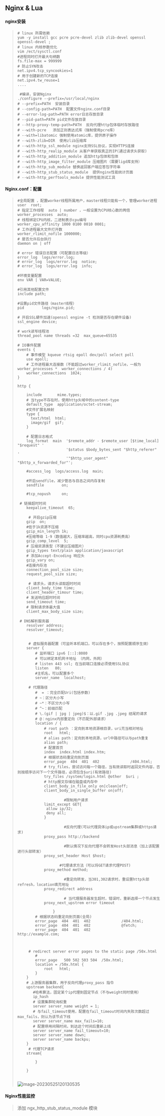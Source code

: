 ## Nginx & Lua

#### **nginx安装**

> ~~~shell
> # linux 所需依赖
> yum -y install gcc pcre pcre-devel zlib zlib-devel openssl openssl-devel ;
> # linux 内核参数优化
> vim /ect/sysctl.conf
> #进程同时打开最大句柄数
> fs.file-max = 999999
> # 防止SYN攻击
> net.ipv4.tcp_syncookies=1
> # 用于创建新的TCP连接
> net.ipv4.tw_reuse=1
> ....
> 
>  #编译，安装Nginx  
> ./configure --prefix=/usr/local/nginx 
> # --prefix=PATH  安装目录
> # --config-path=PATH  配置文件nginx.conf目录
> # --error-log-path=PATH error日志存放目录
> # --pid-path=PATH pid文件存放目录
> # --http-proxy-temp-path=PATH  反向代理http包体临时存放路径
> # --with-pcre   添加正则表达式库（强制使用pcre库）
> # --with=libatomic 强制使用atomic库，提供原子操作
> # --with-zlib=DIR  使用zlib压缩库
> # --with-http_ssl_module nginx支持SSL协议，实现HTTPS连接
> # --with-http_realip_module 从客户单获取真正的IP(通过请求头获取)
> # --with-http_addition_module 追加http包体和包体
> # --with-http_image_filter_module 压缩图片（需要ligd库支持）
> # --with-http_sub_module 替换返回客户端应答包字符串
> # --with-http_stub_status_module  提供nginx性能统计页面
> # --with-http_perftools_module 提供性能测试工具
> ~~~
>
> 

#### 	**Nginx.conf：配置**

> ~~~shell
> #全局配置 ，配置worker线程所属用户，master线程只能有一个，管理worker进程
> user  root;
> # 指定工作线程  auto | number ，一般设置为CPU核心数的两倍
> worker_processes  auto;
> # 线程绑定CPU内核，二进制表示cpu编号
> worker_cpu_affinity 1000 0100 0010 0001;
> # 工作进程最大文件打开数
> worker_rlimit_nofile 1000000;
> # 是否允许后台执行
> daemon on | off
> 
> # error 错误日志配置（可配置日志等级）
> error_log  logs/error.log;
> # error_log  logs/error.log  notice;
> # error_log  logs/error.log  info;
> 
> #环境变量配置
> env VAR | VAR=VALUE;
> 
> #引用其他配置文件
> include path;
> 
> #设置pid文件路径（master线程）
> pid        logs/nginx.pid;
> 
> # 开启SSL硬件加速(openssl engine -t 检测是否存在硬件设备)
> ssl_engine device;
> 
> # work读写线程池
> thread_pool name threads =32  max_queue=65535
> 
> # IO事件配置
> events {
>     # 事件模型 kqueue rtsig epoll dev/poll select poll
>     use epoll;
>     # 工作进程最大连接数（不能超过worker_rlimit_nofile，一般为 worker_processes *  worker_connections / 4)
>     worker_connections  1024;
> }
> 
> http {
> 
>     include       mime.types;
>     # 当type不存在时，使用http头域中的content-type
>     default_type  application/octet-stream;
>     #文件扩展名映射
>     type {
>       text/html  html;
>       image/gif  gif;
>     }
>     
>     # 配置日志格式
>     log_format  main  '$remote_addr - $remote_user [$time_local] "$request" '
>                       '$status $body_bytes_sent "$http_referer" '
>                       '"$http_user_agent" "$http_x_forwarded_for"';
> 
>     #access_log  logs/access.log  main;
> 
>     #开启sendfile，减少管态与目态之间内存复制
>     sendfile        on;
>    
>     #tcp_nopush     on;
>    
>  # 链接超时时间
>     keepalive_timeout  65;
>    
>      # 开启gzip压缩
>     gzip  on;
>     #低于1k资源不压缩
>     gzip_min_length 1k;
>     #压缩等级 1-9（数值越大，压缩率越高，同时cpu资源耗费高）
>     gzip_comp_level  5;
>     # 压缩资源类型（不建议压缩图片）
>     gzip_types text/plain application/javascript 
>     # 添加Accept-Encoding 响应头
>     gzip_vary on;
>     #连接内存池
>     connection_pool_size size;
>     request_pool_size size;
>    
>      # 请求头，请求头读取超时时间
>     client_body_time time;
>     client_header_timour time;
>     # 发送响应超时时间
>     send_timeout time;
>     # 限制请求体最大值
>     client_max_body_size size;
>    
>  # DNS解析服务器
>     resolver address;
>     resolver_timeout;
>    
>     
>      # 虚拟服务器配置（可监听本机端口，可以存在多个，按照配置顺序生效）
>     server {
>         # 监听端口 ipv6 [::]:8080
>         # 可以绑定本机网卡地址 （内网，外网）
>         # listen 443 ssl; 在当前端口连接必须使用SSL协议
>         listen   80;
>         #主机名，可以配置多个
>         server_name  localhost;
>    
>      # 代理路径
>         #  = ：完全匹配Uri(包括参数)
>         # ~：区分大小写
>         # ~*：不区分大小写
>         # ^~：前缀匹配
>         # \.(gif | jpg | jpeg)$：以.gif .jpg .jpeg 结尾的请求
>         # @：nginx内部重定向（不匹配外部请求）
>         location / {
>             # root path ：定向到本地资源根目录，uri充当相对地址
>             root   html;
>             # alias path：定向到本地资源，url中路径可以与path重复
>             alias path;
>             # 配置首页
>             index  index.html index.htm;
>             # 根据状态码重定向到页面
>             error_page  404  401  402              /404.html;
>             # try_files，尝试访问每一个路径，当有效读取时返回文件内容，否则按顺序访问下一个文件路径，必须包含$uri(有效路径)
>             try_files /system/login.html @other  $uri ;
>             # http报文存储在磁盘或内存中
>             client_body_in_file_only on|clean|off;
>             client_body_in_single_buffer on|off;
>    
>                      #限制用户请求
>             limit_except GET{
>              allow ip/32;
>              deny all;
>             }
>    
>                      #反向代理(可以代理具体ip或upstream集群或https请求)
>             proxy_pass http://backend
>    
>                      #默认情况下反向代理不会转发Host头部消息（加上该配置进行头部转发）
>             proxy_set_header Host $host;
>    
>                    #代理请求方法（可以将GET请求代理POST)
>             proxy_method method;
>    
>                      #重定向转发，当301,302请求时，重设置http头部refresh，location填充地址
>             proxy_redirect address
>    
>                      # 当代理服务器发生超时，错误时，重新选择一个节点发生
>             proxy_next_upstrem error timeout 
>    
>                 }
>         # 根据状态码重定向到页面(全局)
>         error_page  404  401  402              /404.html;
>         error_page  404  401  402              @fetch;
>         error_page  404  401  402              http://example.com;
>    
>         
>         
>      # redirect server error pages to the static page /50x.html
>         #
>         error_page   500 502 503 504  /50x.html;
>         location = /50x.html {
>             root   html;
>         }
>     }
>     # 上游服务器集群，用于反向代理proxy_pass 指令
>     upstream backend{
>        #哈希算法，固定某个ip代理到固定节点（不与weight同时使用）
>        ip_hash
>        # 设置集群轮询权重
>        server server_name weight = 1;
>        # 与fail_timeout使用，配置在fail_timeout时间内失败次数超过max_fails，则认为该节点下线
>        server server_name max_fails=10;
>        # 配置停用间隔时间，到达这个时间后重新上线
>        server server_name fail_timeout=10;
>        server server_name down;
>        server server_name backpu;
>     }
>      # 代理TCP请求
>     stream{
>    
>         }
>    
>     }
> 
> 
> ~~~
> 
>![image-20230525120130535](image-20230525120130535.png) 

#### **Nginx性能监控**

> 添加 ngx_http_stub_status_module 模块
>
> 

